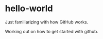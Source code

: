 # hello-world
Just familiarizing with how GitHub works.

Working out on how to get started with github.
